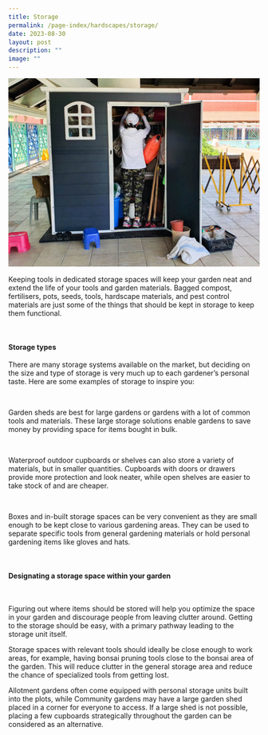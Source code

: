 ```yaml
---
title: Storage
permalink: /page-index/hardscapes/storage/
date: 2023-08-30
layout: post
description: ""
image: ""
---
```

<section>
	<img title="A storage shed with a Community GArdener arranging tools. Photo by Jacqueline Chua." src="/images/Hardscapes/Storage_JacChua%20(5).jpg">
<p>Keeping tools in dedicated storage spaces will keep your garden neat and extend the life of your tools and garden materials. Bagged compost, fertilisers, pots, seeds, tools, hardscape materials, and pest control materials are just some of the things that should be kept in storage to keep them functional. </p> 
</section>
<br>
<section>
<h4>Storage types</h4>
<p>There are many storage systems available on the market, but deciding on the size and type of storage is very much up to each gardener’s personal taste. Here are some examples of storage to inspire you:</p> 
<img title="" src="">
<p>Garden sheds are best for large gardens or gardens with a lot of common tools and materials. These large storage solutions enable gardens to save money by providing space for items bought in bulk. </p> 
<img title="" src="">
<p>Waterproof outdoor cupboards or shelves can also store a variety of materials, but in smaller quantities. Cupboards with doors or drawers provide more protection and look neater, while open shelves are easier to take stock of and are cheaper.</p>  
<img title="" src="">
<p>Boxes and in-built storage spaces can be very convenient as they are small enough to be kept close to various gardening areas. They can be used to separate specific tools from general gardening materials or hold personal gardening items like gloves and hats.</p>  
</section>
<br>
<section>
<h4>Designating a storage space within your garden</h4>
<img title="" src="">
<p>Figuring out where items should be stored will help you optimize the space in your garden and discourage people from leaving clutter around. Getting to the storage should be easy, with a primary pathway leading to the storage unit itself.</p> 
<p>Storage spaces with relevant tools should ideally be close enough to work areas, for example, having bonsai pruning tools close to the bonsai area of the garden. This will reduce clutter in the general storage area and reduce the chance of specialized tools from getting lost. </p> 
<p>Allotment gardens often come equipped with personal storage units built into the plots, while Community gardens may have a large garden shed placed in a corner for everyone to access. If a large shed is not possible, placing a few cupboards strategically throughout the garden can be considered as an alternative. </p> 
</section>